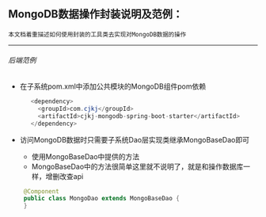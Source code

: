 ## MongoDB数据操作封装说明及范例：

    本文档着重描述如何使用封装的工具类去实现对MongoDB数据的操作

------

###### 后端范例
  
* 在子系统pom.xml中添加公共模块的MongoDB组件pom依赖

  ```java
     <dependency>
       <groupId>com.cjkj</groupId>
       <artifactId>cjkj-mongodb-spring-boot-starter</artifactId>
     </dependency>
  ```

* 访问MongoDB数据时只需要子系统Dao层实现类继承MongoBaseDao即可
  * 使用MongoBaseDao中提供的方法
  * MongoBaseDao中的方法很简单这里就不说明了，就是和操作数据库一样，增删改查api
  
  ```java
   @Component
   public class MongoDao extends MongoBaseDao {  
   }
  ```
